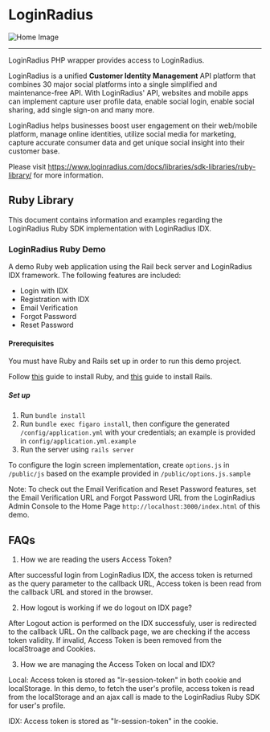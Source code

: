 
LoginRadius
==========

![Home Image](http://docs.lrcontent.com/resources/github/banner-1544x500.png)

-----------------------------------------------
LoginRadius PHP wrapper provides access to LoginRadius.

LoginRadius is a unified **Customer Identity Management** API platform that combines 30 major social platforms into a single simplified and maintenance-free API. With LoginRadius' API, websites and mobile apps can implement capture user profile data, enable social login, enable social sharing, add single sign-on and many more.

LoginRadius helps businesses boost user engagement on their web/mobile platform, manage online identities, utilize social media for marketing, capture accurate consumer data and get unique social insight into their customer base.

Please visit https://www.loginradius.com/docs/libraries/sdk-libraries/ruby-library/ for more information.

Ruby Library
--------------

This document contains information and examples regarding the LoginRadius Ruby SDK implementation with LoginRadius IDX.

### LoginRadius Ruby Demo

A demo Ruby web application using the Rail beck server and LoginRadius IDX framework. The following features are included:

* Login with IDX
* Registration with IDX
* Email Verification
* Forgot Password
* Reset Password

#### Prerequisites
You must have Ruby and Rails set up in order to run this demo project. 

Follow [this](https://www.ruby-lang.org/en/documentation/installation/) guide to install Ruby, and [this](https://guides.rubyonrails.org/) guide to install Rails. 

##### Set up

1. Run `bundle install`
2. Run `bundle exec figaro install`, then configure the generated `/config/application.yml` with your credentials; an example is provided in  `config/application.yml.example`
3. Run the server using `rails server`

To configure the login screen implementation, create `options.js` in `/public/js` based on the example provided in `/public/options.js.sample` 

Note: To check out the Email Verification and Reset Password features, set the Email Verification URL and Forgot Password URL from the LoginRadius Admin Console to the Home Page ```http://localhost:3000/index.html``` of this demo.

## FAQs

1. How we are reading the users Access Token?

After successful login from LoginRadius IDX, the access token is returned as the query parameter to the callback URL, Access token is been read from the callback URL and stored in the browser.


2. How logout is working if we do logout on IDX page?

After Logout action is performed on the IDX successfuly, user is redirected to the callback URL. On the callback page, we are checking if the access token validity. If invalid, Access Token is been removed from the localStroage and Cookies. 


3. How we are managing the Access Token on local and IDX?

Local: Access token is stored as "lr-session-token" in both cookie and localStorage. In this demo, to fetch the user's profile, access token is read from the localStorage and an ajax call is made to the LoginRadius Ruby SDK for user's profile.

IDX: Access token is stored as "lr-session-token" in the cookie.